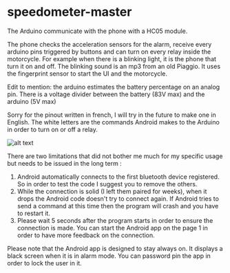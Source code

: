 # speedometer-master
The Arduino communicate with the phone with a HC05 module. 

The phone checks the acceleration sensors for the alarm, receive every arduino pins triggered by buttons and can turn on every relay inside the motorcycle. For example when there is a blinking light, it is the phone that turn it on and off. The blinking sound is an mp3 from an old Piaggio. It uses the fingerprint sensor to start the UI and the motorcycle.

Edit to mention: the arduino estimates the battery percentage on an analog pin. There is a voltage divider between the battery (83V max) and the arduino (5V max)

Sorry for the pinout written in french, I will try in the future to make one in English. The white letters are the commands Android makes to the Arduino in order to turn on or off a relay.

![alt text](https://user-images.githubusercontent.com/16885275/115361480-eb652800-a1c0-11eb-9bd4-1d9657ae973b.png)

There are two limitations that did not bother me much for my specific usage but needs to be issued in the long term : 
1) Android automatically connects to the first bluetooth device registered. So in order to test the code I suggest you to remove the others.
2) While the connection is solid (I left them paired for weeks), when it drops the Android code doesn't try to connect again. If Android tries to send a command at this time then the program will crash and you have to restart it. 
3) Please wait 5 seconds after the program starts in order to ensure the connection is made. You can start the Android app on the page 1 in order to have more feedback on the connection.

Please note that the Android app is designed to stay always on. It displays a black screen when it is in alarm mode. You can password pin the app in order to lock the user in it.
